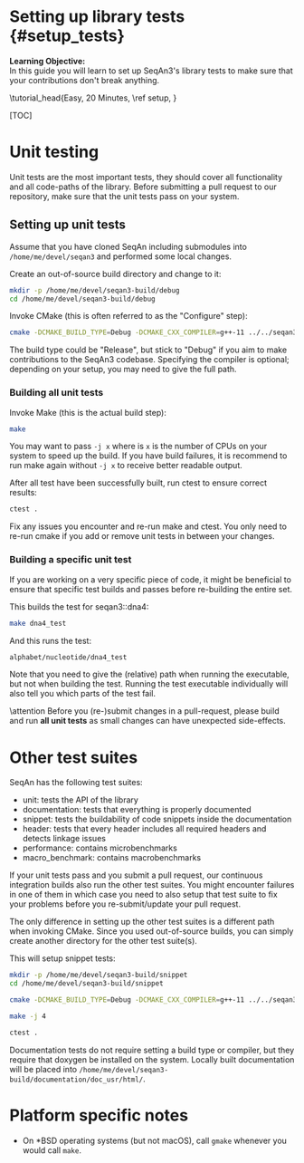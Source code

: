 <!-- SPDX-FileCopyrightText: 2006-2024 Knut Reinert & Freie Universität Berlin
     SPDX-FileCopyrightText: 2016-2024 Knut Reinert & MPI für molekulare Genetik
     SPDX-License-Identifier: CC-BY-4.0
-->

# Setting up library tests {#setup_tests}

<b>Learning Objective:</b><br>
In this guide you will learn to set up SeqAn3's library tests to make sure that your contributions don't break anything.

\tutorial_head{Easy, 20 Minutes, \ref setup, }

[TOC]

# Unit testing

Unit tests are the most important tests, they should cover all functionality and all code-paths of the library.
Before submitting a pull request to our repository, make sure that the unit tests pass on your system.

## Setting up unit tests

Assume that you have cloned SeqAn including submodules into `/home/me/devel/seqan3` and performed some local changes.

Create an out-of-source build directory and change to it:

```bash
mkdir -p /home/me/devel/seqan3-build/debug
cd /home/me/devel/seqan3-build/debug
```

Invoke CMake (this is often referred to as the "Configure" step):

```bash
cmake -DCMAKE_BUILD_TYPE=Debug -DCMAKE_CXX_COMPILER=g++-11 ../../seqan3/test/unit
```

The build type could be "Release", but stick to "Debug" if you aim to make contributions to the SeqAn3 codebase.
Specifying the compiler is optional; depending on your setup, you may need to give the full path.

### Building all unit tests

Invoke Make (this is the actual build step):

```bash
make
```

You may want to pass `-j x` where is `x` is the number of CPUs on your system to speed up the build.
If you have build failures, it is recommend to run make again without `-j x` to receive better readable output.

After all test have been successfully built, run ctest to ensure correct results:

```bash
ctest .
```

Fix any issues you encounter and re-run make and ctest.
You only need to re-run cmake if you add or remove unit tests in between your changes.

### Building a specific unit test

If you are working on a very specific piece of code, it might be beneficial to ensure that specific test builds and
passes before re-building the entire set.

This builds the test for seqan3::dna4:

```bash
make dna4_test
```

And this runs the test:

```bash
alphabet/nucleotide/dna4_test
```

Note that you need to give the (relative) path when running the executable, but not when building the test.
Running the test executable individually will also tell you which parts of the test fail.

\attention Before you (re-)submit changes in a pull-request, please build and run **all unit tests** as small changes
can have unexpected side-effects.

# Other test suites

SeqAn has the following test suites:

  * unit: tests the API of the library
  * documentation: tests that everything is properly documented
  * snippet: tests the buildability of code snippets inside the documentation
  * header: tests that every header includes all required headers and detects linkage issues
  * performance: contains microbenchmarks
  * macro_benchmark: contains macrobenchmarks

If your unit tests pass and you submit a pull request, our continuous integration builds also run the other test suites.
You might encounter failures in one of them in which case you need to also setup that test suite to fix your problems
before you re-submit/update your pull request.

The only difference in setting up the other test suites is a different path when invoking CMake.
Since you used out-of-source builds, you can simply create another directory for the other test suite(s).

This will setup snippet tests:

```bash
mkdir -p /home/me/devel/seqan3-build/snippet
cd /home/me/devel/seqan3-build/snippet

cmake -DCMAKE_BUILD_TYPE=Debug -DCMAKE_CXX_COMPILER=g++-11 ../../seqan3/test/snippet

make -j 4

ctest .
```

Documentation tests do not require setting a build type or compiler, but they require that doxygen be installed on
the system. Locally built documentation will be placed into
`/home/me/devel/seqan3-build/documentation/doc_usr/html/`.

# Platform specific notes

  * On *BSD operating systems (but not macOS), call `gmake` whenever you would call `make`.
